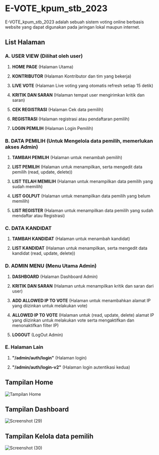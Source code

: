 # E-VOTE_kpum_stb_2023

E-VOTE_kpum_stb_2023 adalah sebuah sistem voting online berbasis website yang dapat digunakan pada jaringan lokal maupun internet.

## List Halaman

### A. USER VIEW (Dilihat oleh user)

1. **HOME PAGE** (Halaman Utama)
   
2. **KONTRIBUTOR** (Halaman Kontributor dan tim yang bekerja)
   
3. **LIVE VOTE** (Halaman Live voting yang otomatis refresh setiap 15 detik)
   
4. **KRITIK DAN SARAN** (Halaman tempat user mengirimkan kritik dan saran)
   
5. **CEK REGISTRASI** (Halaman Cek data pemilih)
   
6. **REGISTRASI** (Halaman registrasi atau pendaftaran pemilih)
   
7. **LOGIN PEMILIH** (Halaman Login Pemilih)

### B. DATA PEMILIH (Untuk Mengelola data pemilih, memerlukan akses Admin)

1. **TAMBAH PEMILIH** (Halaman untuk menambah pemilih)
   
2. **LIST PEMILIH** (Halaman untuk menampilkan, serta mengedit data pemilih (read, update, delete))
   
3. **LIST TELAH MEMILIH** (Halaman untuk menampilkan data pemilih yang sudah memilih)
   
4. **LIST GOLPUT** (Halaman untuk menampilkan data pemilih yang belum memilih)
   
5. **LIST REGISTER** (Halaman untuk menampilkan data pemilih yang sudah mendaftar atau Registrasi)

### C. DATA KANDIDAT

1. **TAMBAH KANDIDAT** (Halaman untuk menambah kandidat)
   
2. **LIST KANDIDAT** (Halaman untuk menampilkan, serta mengedit data kandidat (read, update, delete))

### D. ADMIN MENU (Menu Utama Admin)

1. **DASHBOARD** (Halaman Dashboard Admin)
   
2. **KRITIK DAN SARAN** (Halaman untuk menampilkan kritik dan saran dari user)
   
3. **ADD ALLOWED IP TO VOTE** (Halaman untuk menambahkan alamat IP yang diizinkan untuk melakukan vote)
   
4. **ALLOWED IP TO VOTE** (Halaman untuk (read, update, delete) alamat IP yang diizinkan untuk melakukan vote serta mengaktifkan dan menonaktifkan filter IP)
   
5. **LOGOUT** (LogOut Admin)

### E. Halaman Lain

1. **"/admin/auth/login"** (Halaman login)
   
2. **"/admin/auth/login-v2"** (Halaman login autentikasi kedua)

## Tampilan Home
![Tampilan Home](https://github.com/affalximam/E-VOTE_kpum_stb_2023/assets/62225185/e30c1b74-592c-4d0f-b585-7a6d65efc73b)

## Tampilan Dashboard
![Screenshot (29)](https://github.com/affalximam/E-VOTE_kpum_stb_2023/assets/62225185/85b6a223-c44a-45fd-9dcc-dadbcd6988a2)

## Tampilan Kelola data pemilih
![Screenshot (30)](https://github.com/affalximam/E-VOTE_kpum_stb_2023/assets/62225185/5ed26bcd-d8c5-4dd7-b4fd-0ade37126fdc)

